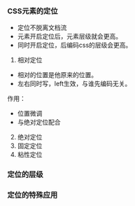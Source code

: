 ### CSS元素的定位
* 定位不脱离文档流
* 元素开启定位后，元素层级就会更高。
* 同时开启定位，后编码css的层级会更高。

1. 相对定位
* 相对的位置是他原来的位置。
* 左右同时写，left生效，与谁先编码无关。

作用：
* 位置微调
* 与绝对定位配合

2. 绝对定位
3. 固定定位
4. 粘性定位

### 定位的层级


### 定位的特殊应用


### 